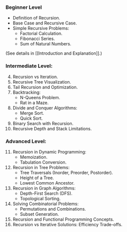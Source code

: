 ### **Beginner Level**  

- Definition of Recursion.  
- Base Case and Recursive Case.  
- Simple Recursive Problems:  
  - Factorial Calculation.  
  - Fibonacci Series.  
  - Sum of Natural Numbers.
  
(See details in [[Introduction and Explanation]].)
  
### **Intermediate Level:**

4. Recursion vs Iteration.
5. Recursive Tree Visualization.
6. Tail Recursion and Optimization.
7. Backtracking:
    - N-Queens Problem.
    - Rat in a Maze.
8. Divide and Conquer Algorithms:
    - Merge Sort.
    - Quick Sort.
9. Binary Search with Recursion.
10. Recursive Depth and Stack Limitations.

### **Advanced Level:**

11. Recursion in Dynamic Programming:
    - Memoization.
    - Tabulation Conversion.
12. Recursion in Tree Problems:
    - Tree Traversals (Inorder, Preorder, Postorder).
    - Height of a Tree.
    - Lowest Common Ancestor.
13. Recursion in Graph Algorithms:
    - Depth-First Search (DFS).
    - Topological Sorting.
14. Solving Combinatorial Problems:
    - Permutations and Combinations.
    - Subset Generation.
15. Recursion and Functional Programming Concepts.
16. Recursion vs Iterative Solutions: Efficiency Trade-offs.
